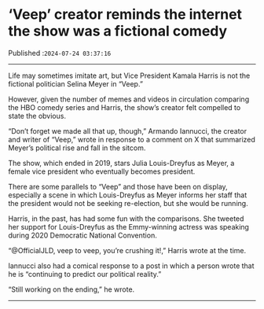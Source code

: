 # ‘Veep’ creator reminds the internet the show was a fictional comedy

Published :`2024-07-24 03:37:16`

---

Life may sometimes imitate art, but Vice President Kamala Harris is not the fictional politician Selina Meyer in “Veep.”

However, given the number of memes and videos in circulation comparing the HBO comedy series and Harris, the show’s creator felt compelled to state the obvious.

“Don’t forget we made all that up, though,” Armando Iannucci, the creator and writer of “Veep,” wrote in response to a comment on X that summarized Meyer’s political rise and fall in the sitcom.

The show, which ended in 2019, stars Julia Louis-Dreyfus as Meyer, a female vice president who eventually becomes president.

There are some parallels to “Veep” and those have been on display, especially a scene in which Louis-Dreyfus as Meyer informs her staff that the president would not be seeking re-election, but she would be running.

Harris, in the past, has had some fun with the comparisons. She tweeted her support for Louis-Dreyfus as the Emmy-winning actress was speaking during 2020 Democratic National Convention.

“@OfficialJLD, veep to veep, you’re crushing it!,” Harris wrote at the time.

Iannucci also had a comical response to a post in which a person wrote that he is “continuing to predict our political reality.”

“Still working on the ending,” he wrote.

---

